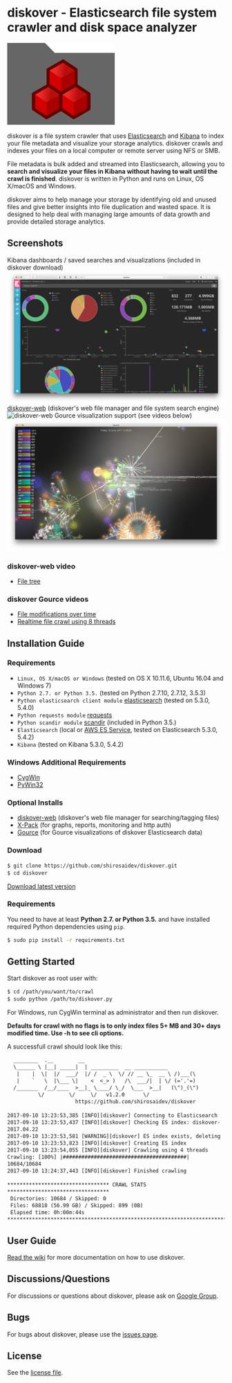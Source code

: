 # diskover - Elasticsearch file system crawler and disk space analyzer

![diskover](docs/diskover.png?raw=true)

diskover is a file system crawler that uses [Elasticsearch](https://www.elastic.co) and [Kibana](https://www.elastic.co/products/kibana) to index your file metadata and visualize your storage analytics. diskover crawls and indexes your files on a local computer or remote server using NFS or SMB.

File metadata is bulk added and streamed into Elasticsearch, allowing you to **search and visualize your files in Kibana without having to wait until the crawl is finished**. diskover is written in Python and runs on Linux, OS X/macOS and Windows.

diskover aims to help manage your storage by identifying old and unused files and give better insights into file duplication and wasted space. It is designed to help deal with managing large amounts of data growth and provide detailed storage analytics.

## Screenshots

Kibana dashboards / saved searches and visualizations (included in diskover download)
![kibana-screenshot](docs/kibana-dashboarddark2-screenshot.png?raw=true)
[diskover-web](https://shirosaidev.github.io/diskover-web/) (diskover's web file manager and file system search engine)
![diskover-web](https://github.com/shirosaidev/diskover-web/raw/master/docs/diskover-web-filetree-screenshot.png?raw=true)
Gource visualization support (see videos below)
![diskover-gource](docs/diskover-gource1-screenshot.png?raw=true)

### diskover-web video
* [File tree](https://youtu.be/7l37xHl0R7Y)

### diskover Gource videos

* [File modifications over time](https://youtu.be/InlfK8GQ-kM)
* [Realtime file crawl using 8 threads](https://youtu.be/qKLJjZ0TMqA)

## Installation Guide

### Requirements

* `Linux, OS X/macOS or Windows` (tested on OS X 10.11.6, Ubuntu 16.04 and Windows 7)
* `Python 2.7. or Python 3.5.` (tested on Python 2.7.10, 2.7.12, 3.5.3)
* `Python elasticsearch client module` [elasticsearch](https://pypi.python.org/pypi/elasticsearch) (tested on 5.3.0, 5.4.0)
* `Python requests module` [requests](https://pypi.python.org/pypi/requests)
* `Python scandir module` [scandir](https://pypi.python.org/pypi/scandir) (included in Python 3.5.)
* `Elasticsearch` (local or [AWS ES Service](https://aws.amazon.com/elasticsearch-service/), tested on Elasticsearch 5.3.0, 5.4.2)
* `Kibana` (tested on Kibana 5.3.0, 5.4.2)

### Windows Additional Requirements

* [CygWin](http://cygwin.com)
* [PyWin32](https://sourceforge.net/projects/pywin32/files/pywin32/)

### Optional Installs

* [diskover-web](https://shirosaidev.github.io/diskover-web/) (diskover's web file manager for searching/tagging files)
* [X-Pack](https://www.elastic.co/downloads/x-pack) (for graphs, reports, monitoring and http auth)
* [Gource](http://gource.io) (for Gource visualizations of diskover Elasticsearch data)

### Download

```sh
$ git clone https://github.com/shirosaidev/diskover.git
$ cd diskover
```

[Download latest version](https://github.com/shirosaidev/diskover/releases/latest)

### Requirements

You need to have at least **Python 2.7. or Python 3.5.** and have installed required Python dependencies using `pip`.

```sh
$ sudo pip install -r requirements.txt
```

## Getting Started

Start diskover as root user with:

```sh
$ cd /path/you/want/to/crawl
$ sudo python /path/to/diskover.py
```
For Windows, run CygWin terminal as administrator and then run diskover.

**Defaults for crawl with no flags is to only index files 5+ MB and 30+ days modified time. Use -h to see cli options.**

A successfull crawl should look like this:

```
  ________  .__        __
  \______ \ |__| _____|  | _________  __ ___________
   |    |  \|  |/  ___/  |/ /  _ \  \/ // __ \_  __ \ /)___(\
   |    `   \  |\___ \|    <  <_> )   /\  ___/|  | \/ (='.'=)
  /_______  /__/____  >__|_ \____/ \_/  \___  >__|   (\")_(\")
          \/        \/     \/   v1.2.0      \/
                      https://github.com/shirosaidev/diskover

2017-09-10 13:23:53,385 [INFO][diskover] Connecting to Elasticsearch
2017-09-10 13:23:53,437 [INFO][diskover] Checking ES index: diskover-2017.04.22
2017-09-10 13:23:53,581 [WARNING][diskover] ES index exists, deleting
2017-09-10 13:23:53,823 [INFO][diskover] Creating ES index
2017-09-10 13:23:54,055 [INFO][diskover] Crawling using 4 threads
Crawling: [100%] |########################################| 10684/10684
2017-09-10 13:24:37,443 [INFO][diskover] Finished crawling

********************************* CRAWL STATS *********************************
 Directories: 10684 / Skipped: 0
 Files: 68818 (56.99 GB) / Skipped: 899 (0B)
 Elapsed time: 0h:00m:44s
*******************************************************************************
```

## User Guide

[Read the wiki](https://github.com/shirosaidev/diskover/wiki) for more documentation on how to use diskover.

## Discussions/Questions

For discussions or questions about diskover, please ask on [Google Group](https://groups.google.com/forum/?hl=en#!forum/diskover).

## Bugs

For bugs about diskover, please use the [issues page](https://github.com/shirosaidev/diskover/issues).

## License

See the [license file](https://github.com/shirosaidev/diskover/blob/master/LICENSE).
